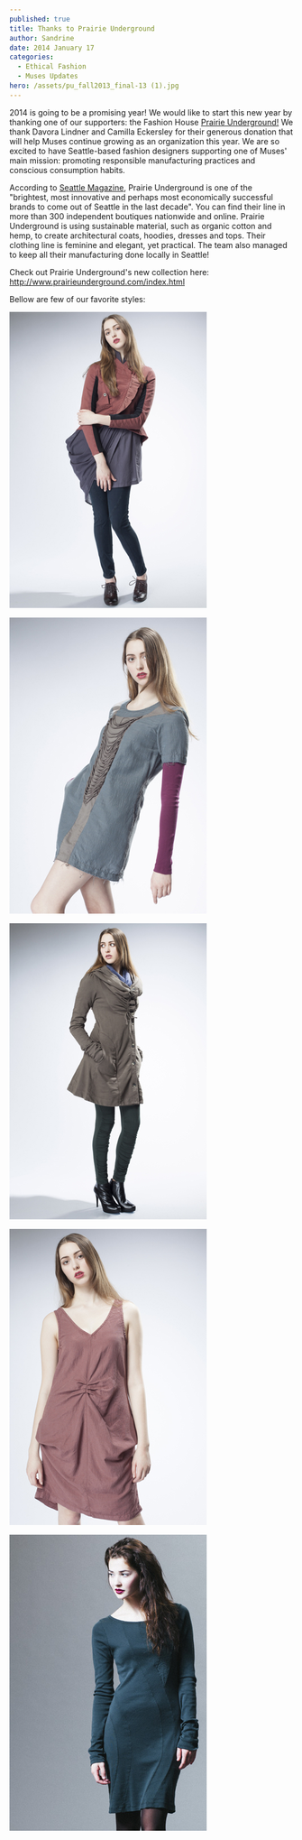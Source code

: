 ```yaml
---
published: true
title: Thanks to Prairie Underground
author: Sandrine
date: 2014 January 17
categories:
  - Ethical Fashion
  - Muses Updates
hero: /assets/pu_fall2013_final-13 (1).jpg
---
```

2014 is going to be a promising year! We would like to start this new year by thanking one of our supporters: the Fashion House [Prairie Underground!](http://www.prairieunderground.com/index.html) We thank Davora Lindner and Camilla Eckersley for their generous donation that will help Muses continue growing as an organization this year. We are so excited to have Seattle-based fashion designers supporting one of Muses' main mission: promoting responsible manufacturing practices and conscious consumption habits.

According to [Seattle Magazine](http://www.seattlemag.com/editors-choice-prairie-underground), Prairie Underground is one of the "brightest, most innovative and perhaps most economically successful brands to come out of Seattle in the last decade". You can find their line in more than 300 independent boutiques nationwide and online. Prairie Underground is using sustainable material, such as organic cotton and hemp, to create architectural coats, hoodies, dresses and tops. Their clothing line is feminine and elegant, yet practical. The team also managed to keep all their manufacturing done locally in Seattle!

Check out Prairie Underground's new collection here: http://www.prairieunderground.com/index.html

Bellow are few of our favorite styles:

![](/assets/PU_Fall2013_Final-17.jpg)

![](/assets/PU_Fall2013_Final-13.jpg)

![](/assets/PU_Fall2013_Final-42.jpg)

![](/assets/PU_Fall2013_Final-14.jpg)

![](/assets/PrairieUndergroundWinter2013-053-Final-Hi.jpg)